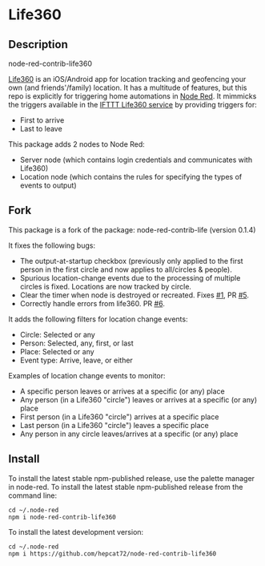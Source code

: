 # Life360

## Description

node-red-contrib-life360

[Life360](https://www.life360.com) is an iOS/Android app for location tracking and geofencing your own (and friends'/family) location.  It has a multitude of features, but this repo is explicitly for triggering home automations in [Node Red](http://nodered.org).  It mimmicks the triggers available in the [IFTTT Life360 service](http://ifttt.com/life360) by providing triggers for:

- First to arrive
- Last to leave

This package adds 2 nodes to Node Red:

- Server node (which contains login credentials and communicates with Life360)
- Location node (which contains the rules for specifying the types of events to output)

## Fork

This package is a fork of the package: node-red-contrib-life (version 0.1.4)

It fixes the following bugs:

- The output-at-startup checkbox (previously only applied to the first person in the first circle and now applies to all/circles & people).
- Spurious location-change events due to the processing of multiple circles is fixed.  Locations are now tracked by circle.
- Clear the timer when node is destroyed or recreated. Fixes [#1](https://github.com/hepcat72/node-red-contrib-life360/issues/1), PR [#5](https://github.com/hepcat72/node-red-contrib-life360/pull/5).
- Correctly handle errors from life360. PR [#6](https://github.com/hepcat72/node-red-contrib-life360/pull/6).

It adds the following filters for location change events:

- Circle: Selected or any
- Person: Selected, any, first, or last
- Place: Selected or any
- Event type: Arrive, leave, or either

Examples of location change events to monitor:

- A specific person leaves or arrives at a specific (or any) place
- Any person (in a Life360 "circle") leaves or arrives at a specific (or any) place
- First person (in a Life360 "circle") arrives at a specific place
- Last person (in a Life360 "circle") leaves a specific place
- Any person in any circle leaves/arrives at a specific (or any) place

## Install

To install the latest stable npm-published release, use the palette manager in node-red.  To install the latest stable npm-published release from the command line:

    cd ~/.node-red
    npm i node-red-contrib-life360

To install the latest development version:

    cd ~/.node-red
    npm i https://github.com/hepcat72/node-red-contrib-life360
